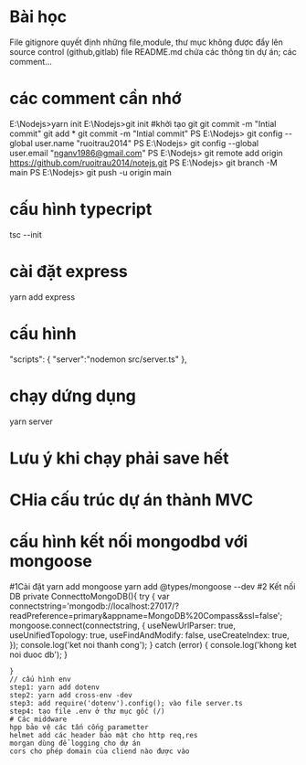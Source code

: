 # Bài học
File gitignore quyết định những file,module, thư mục không được đẩy lên source control (github,gitlab)
file README.md chứa các thông tin dự án; các comment...
# các comment cần nhớ
E:\Nodejs>yarn init
E:\Nodejs>git init    #khởi tạo git
git commit -m "Intial commit"
git add * 
git commit -m "Intial commit"
PS E:\Nodejs> git config --global user.name "ruoitrau2014"
PS E:\Nodejs> git config --global user.email "nganv1986@gmail.com"
PS E:\Nodejs> git remote add origin https://github.com/ruoitrau2014/notejs.git
PS E:\Nodejs> git branch -M main
PS E:\Nodejs> git push -u origin main

# cấu hình typecript
tsc --init
# cài đặt express
yarn add express
# cấu hình
 "scripts": {
    "server":"nodemon src/server.ts"
  },
# chạy dứng dụng
yarn server
# Lưu ý khi chạy phải save hết
# CHia cấu trúc dự án thành MVC
# cấu hình kết nối mongodbd với mongoose
#1Cài đặt
yarn add mongoose
yarn add @types/mongoose --dev
#2 Kết nối DB
  private ConnecttoMongoDB(){
        try {
            var connectstring='mongodb://localhost:27017/?readPreference=primary&appname=MongoDB%20Compass&ssl=false';
            mongoose.connect(connectstring, {
                useNewUrlParser: true,
                useUnifiedTopology: true,
                useFindAndModify: false,
                useCreateIndex: true,
            });
            console.log('ket noi thanh cong');
        } catch (error) {
            console.log('khong ket noi duoc db');
        }
      

    }
    // cấu hình env
    step1: yarn add dotenv
    step2: yarn add cross-env -dev
    step3: add require('dotenv').config(); vào file server.ts
    step4: tạo file .env ở thư mục gốc (/)
    # Các middware
    hpp bảo vệ các tấn cống parametter
    helmet add các header bảo mật cho http req,res
    morgan dùng để logging cho dự án
    cors cho phép domain của cliend nào được vào
    
    